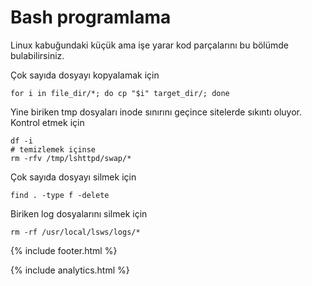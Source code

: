 # Bash programlama

Linux kabuğundaki küçük ama işe yarar kod parçalarını bu bölümde bulabilirsiniz.

Çok sayıda dosyayı kopyalamak için
```
for i in file_dir/*; do cp "$i" target_dir/; done
```

Yine biriken tmp dosyaları inode sınırını geçince sitelerde sıkıntı oluyor. Kontrol etmek için
```
df -i
# temizlemek içinse
rm -rfv /tmp/lshttpd/swap/*
```

Çok sayıda dosyayı silmek için
```
find . -type f -delete
```

Biriken log dosyalarını silmek için
```
rm -rf /usr/local/lsws/logs/*
```

{% include footer.html %}

{% include analytics.html %}
